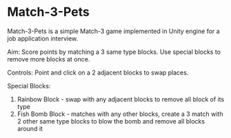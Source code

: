 # Match-3-Pets
Match-3-Pets is a simple Match-3 game implemented in Unity engine for a job application interview.

Aim: Score points by matching a 3 same type blocks. Use special blocks to remove more blocks at once.

Controls: Point and click on a 2 adjacent blocks to swap places.

Special Blocks:
1. Rainbow Block - swap with any adjacent blocks to remove all block of its type
2. Fish Bomb Block - matches with any other blocks,  create a 3 match with 2 other same type blocks to blow the bomb and remove all blocks around it
